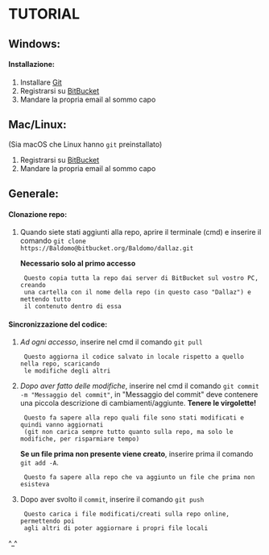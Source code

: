 # TUTORIAL

## Windows:

#### Installazione:
1. Installare [Git](https://git-scm.com/download/win)
1. Registrarsi su [BitBucket](bitbucket.org)
1. Mandare la propria email al sommo capo

## Mac/Linux:
(Sia macOS che Linux hanno `git` preinstallato)

1. Registrarsi su [BitBucket](bitbucket.org)
1. Mandare la propria email al sommo capo

## Generale:

#### Clonazione repo:
1. Quando siete stati aggiunti alla repo, aprire il terminale (cmd)
    e inserire il comando `git clone https://Baldomo@bitbucket.org/Baldomo/dallaz.git`

    **Necessario solo al primo accesso**

        Questo copia tutta la repo dai server di BitBucket sul vostro PC, creando
        una cartella con il nome della repo (in questo caso "Dallaz") e mettendo tutto
        il contenuto dentro di essa

#### Sincronizzazione del codice:
1. *Ad ogni accesso*, inserire nel cmd il comando `git pull`

        Questo aggiorna il codice salvato in locale rispetto a quello nella repo, scaricando
        le modifiche degli altri

1. *Dopo aver fatto delle modifiche*, inserire nel cmd il comando `git commit -m
    "Messaggio del commit"`, in "Messaggio del commit" deve contenere una piccola descrizione
    di cambiamenti/aggiunte. **Tenere le virgolette!**

        Questo fa sapere alla repo quali file sono stati modificati e quindi vanno aggiornati
        (git non carica sempre tutto quanto sulla repo, ma solo le modifiche, per risparmiare tempo)

    **Se un file prima non presente viene creato**, inserire prima il comando
        `git add -A`.

        Questo fa sapere alla repo che va aggiunto un file che prima non esisteva

1. Dopo aver svolto il `commit`, inserire il comando `git push`

        Questo carica i file modificati/creati sulla repo online, permettendo poi
        agli altri di poter aggiornare i propri file locali


^_^

